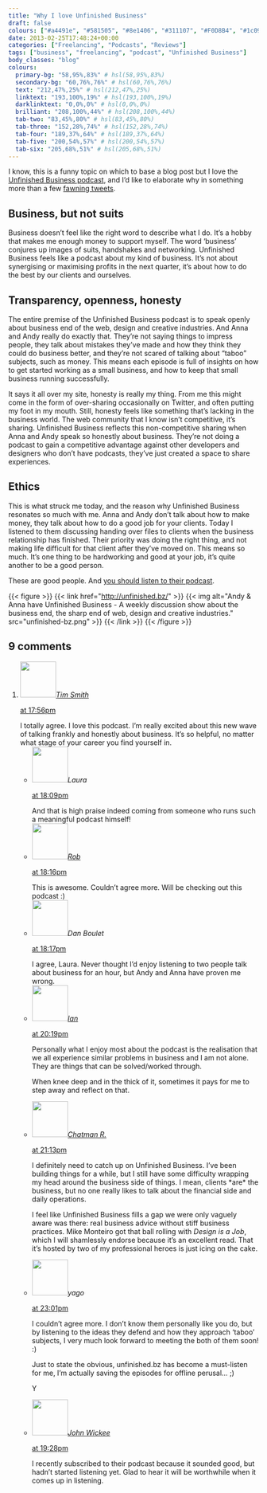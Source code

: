 ```yaml
---
title: "Why I love Unfinished Business"
draft: false
colours: ["#a4491e", "#581505", "#8e1406", "#311107", "#F0D8B4", "#1c0903", "#D5C9BF"]
date: 2013-02-25T17:48:24+00:00
categories: ["Freelancing", "Podcasts", "Reviews"]
tags: ["business", "freelancing", "podcast", "Unfinished Business"]
body_classes: "blog"
colours:
  primary-bg: "58,95%,83%" # hsl(58,95%,83%)
  secondary-bg: "60,76%,76%" # hsl(60,76%,76%)
  text: "212,47%,25%" # hsl(212,47%,25%)
  linktext: "193,100%,19%" # hsl(193,100%,19%)
  darklinktext: "0,0%,0%" # hsl(0,0%,0%)
  brilliant: "208,100%,44%" # hsl(208,100%,44%)
  tab-two: "83,45%,80%" # hsl(83,45%,80%)
  tab-three: "152,28%,74%" # hsl(152,28%,74%)
  tab-four: "189,37%,64%" # hsl(189,37%,64%)
  tab-five: "200,54%,57%" # hsl(200,54%,57%)
  tab-six: "205,68%,51%" # hsl(205,68%,51%)
---
```


I know, this is a funny topic on which to base a blog post but I love the [Unfinished Business podcast](http://unfinished.bz/), and I’d like to elaborate why in something more than a few [fawning tweets](https://twitter.com/laurakalbag/status/306038603950198785).

## Business, but not suits

Business doesn’t feel like the right word to describe what I do. It’s a hobby that makes me enough money to support myself. The word ‘business’ conjures up images of suits, handshakes and networking. Unfinished Business feels like a podcast about my kind of business. It’s not about synergising or maximising profits in the next quarter, it’s about how to do the best by our clients and ourselves.

## Transparency, openness, honesty

The entire premise of the Unfinished Business podcast is to speak openly about business end of the web, design and creative industries. And Anna and Andy really do exactly that. They’re not saying things to impress people, they talk about mistakes they’ve made and how they think they could do business better, and they’re not scared of talking about “taboo” subjects, such as money. This means each episode is full of insights on how to get started working as a small business, and how to keep that small business running successfully.

It says it all over my site, honesty is really my thing. From me this might come in the form of over-sharing occasionally on Twitter, and often putting my foot in my mouth. Still, honesty feels like something that’s lacking in the business world. The web community that I know isn’t competitive, it’s sharing. Unfinished Business reflects this non-competitive sharing when Anna and Andy speak so honestly about business. They’re not doing a podcast to gain a competitive advantage against other developers and designers who don’t have podcasts, they’ve just created a space to share experiences.

## Ethics

This is what struck me today, and the reason why Unfinished Business resonates so much with me. Anna and Andy don’t talk about how to make money, they talk about how to do a good job for your clients. Today I listened to them discussing handing over files to clients when the business relationship has finished. Their priority was doing the right thing, and not making life difficult for that client after they’ve moved on. This means so much. It’s one thing to be hardworking and good at your job, it’s quite another to be a good person.

These are good people. And [you should listen to their podcast](http://unfinished.bz/).

{{< figure >}}
  {{< link href="http://unfinished.bz/" >}}
  	{{< img alt="Andy &amp; Anna have Unfinished Business - A weekly discussion show about the business end, the sharp end of web, design and creative industries." src="unfinished-bz.png" >}}
  {{< /link >}}
{{< /figure >}}

## 9 comments

<ol class="commentlist">
	<li class="comment even thread-even depth-1" id="li-comment-487">
			<div class="comment-author vcard">
			<img alt='' src='https://secure.gravatar.com/avatar/6a3ee49625841a3100dd0dc00309cf35?s=72&amp;d=mm&amp;r=g' srcset='https://secure.gravatar.com/avatar/6a3ee49625841a3100dd0dc00309cf35?s=144&amp;d=mm&amp;r=g 2x' class='avatar avatar-72 photo' height='72' width='72' /><cite class="fn"><a href='http://timothybsmith.com' rel='external nofollow' class='url'>Tim Smith</a></cite>
				<aside class="comment-meta commentmetadata"><p><a href="#comment-487"><time datetime="2013-02-25T17:56:55+00:00" pubdate class="published">
		 at <span class="hours">17:56pm</span></time></a></p>
	</aside>
	</div>
	<div class="comment-entry">
		I totally agree. I love this podcast. I’m really excited about this new wave of talking frankly and honestly about business. It’s so helpful, no matter what stage of your career you find yourself in.
	</div>
	<ul class="children">
		<li class="comment byuser comment-author-laura bypostauthor odd alt depth-2" id="li-comment-488">
			<div class="comment-author vcard">
			<img alt='' src='https://secure.gravatar.com/avatar/55bb2acf65203dbb95c35a83e62e9ae6?s=72&amp;d=mm&amp;r=g' srcset='https://secure.gravatar.com/avatar/55bb2acf65203dbb95c35a83e62e9ae6?s=144&amp;d=mm&amp;r=g 2x' class='avatar avatar-72 photo' height='72' width='72' /><cite class="fn">Laura</cite>
				<aside class="comment-meta commentmetadata"><p><a href="#comment-488"><time datetime="2013-02-25T18:09:39+00:00" pubdate class="published">
		 at <span class="hours">18:09pm</span></time></a></p>
	</aside>
	</div>
	<div class="comment-entry">
		And that is high praise indeed coming from someone who runs such a meaningful podcast himself!
		</div>
	</li>
	<li class="comment even thread-odd thread-alt depth-1" id="li-comment-489">
			<div class="comment-author vcard">
			<img alt='' src='https://secure.gravatar.com/avatar/362da963c1a8e81cc508fd6b972ca4df?s=72&amp;d=mm&amp;r=g' srcset='https://secure.gravatar.com/avatar/362da963c1a8e81cc508fd6b972ca4df?s=144&amp;d=mm&amp;r=g 2x' class='avatar avatar-72 photo' height='72' width='72' /><cite class="fn"><a href='http://www.robhampson.co.uk' rel='external nofollow' class='url'>Rob</a></cite>
				<aside class="comment-meta commentmetadata"><p><a href="#comment-489"><time datetime="2013-02-25T18:16:49+00:00" pubdate class="published">
		 at <span class="hours">18:16pm</span></time></a></p>
	</aside>
	</div>
	<div class="comment-entry">
		This is awesome. Couldn’t agree more. Will be checking out this podcast :)
	</div>
</li>
	<li class="comment odd alt thread-even depth-1" id="li-comment-490">
			<div class="comment-author vcard">
			<img alt='' src='https://secure.gravatar.com/avatar/aa8e9557e5fe402953f8d2fb726b731d?s=72&amp;d=mm&amp;r=g' srcset='https://secure.gravatar.com/avatar/aa8e9557e5fe402953f8d2fb726b731d?s=144&amp;d=mm&amp;r=g 2x' class='avatar avatar-72 photo' height='72' width='72' /><cite class="fn">Dan Boulet</cite>
				<aside class="comment-meta commentmetadata"><p><a href="#comment-490"><time datetime="2013-02-25T18:17:30+00:00" pubdate class="published">
		 at <span class="hours">18:17pm</span></time></a></p>
	</aside>
	</div>
	<div class="comment-entry">
		I agree, Laura. Never thought I’d enjoy listening to two people talk about business for an hour, but Andy and Anna have proven me wrong.
	</div>
</li>
	<li class="comment even thread-odd thread-alt depth-1" id="li-comment-491">
			<div class="comment-author vcard">
			<img alt='' src='https://secure.gravatar.com/avatar/a9d07c20116fc86dfb522daaa1f0c923?s=72&amp;d=mm&amp;r=g' srcset='https://secure.gravatar.com/avatar/a9d07c20116fc86dfb522daaa1f0c923?s=144&amp;d=mm&amp;r=g 2x' class='avatar avatar-72 photo' height='72' width='72' /><cite class="fn"><a href='http://ianwootten.co.uk' rel='external nofollow' class='url'>Ian</a></cite>
				<aside class="comment-meta commentmetadata"><p><a href="#comment-491"><time datetime="2013-02-25T20:19:22+00:00" pubdate class="published">
		 at <span class="hours">20:19pm</span></time></a></p>
	</aside>
	</div>
	<div class="comment-entry">
		Personally what I enjoy most about the podcast is the realisation that we all experience similar problems in business and I am not alone. They are things that can be solved/worked through. 

When knee deep and in the thick of it, sometimes it pays for me to step away and reflect on that.
	</div>
</li>
	<li class="comment odd alt thread-even depth-1" id="li-comment-492">
			<div class="comment-author vcard">
			<img alt='' src='https://secure.gravatar.com/avatar/32df526463f91b68f822af66a6b9027f?s=72&amp;d=mm&amp;r=g' srcset='https://secure.gravatar.com/avatar/32df526463f91b68f822af66a6b9027f?s=144&amp;d=mm&amp;r=g 2x' class='avatar avatar-72 photo' height='72' width='72' /><cite class="fn"><a href='http://overthecounterdesign.com' rel='external nofollow' class='url'>Chatman R.</a></cite>
				<aside class="comment-meta commentmetadata"><p><a href="#comment-492"><time datetime="2013-02-25T21:13:34+00:00" pubdate class="published">
		 at <span class="hours">21:13pm</span></time></a></p>
	</aside>
	</div>
	<div class="comment-entry">
		I definitely need to catch up on Unfinished Business. I’ve been building things for a while, but I still have some difficulty wrapping my head around the business side of things. I mean, clients *are* the business, but no one really likes to talk about the financial side and daily operations.

I feel like Unfinished Business fills a gap we were only vaguely aware was there: real business advice without stiff business practices. Mike Monteiro got that ball rolling with <cite>Design is a Job</cite>, which I will shamlessly endorse because it’s an excellent read. That it’s hosted by two of my professional heroes is just icing on the cake.
	</div>
</li>
	<li class="comment even thread-odd thread-alt depth-1" id="li-comment-493">
			<div class="comment-author vcard">
			<img alt='' src='https://secure.gravatar.com/avatar/d212a102c8e7f5b7b80fc3910e16ab22?s=72&amp;d=mm&amp;r=g' srcset='https://secure.gravatar.com/avatar/d212a102c8e7f5b7b80fc3910e16ab22?s=144&amp;d=mm&amp;r=g 2x' class='avatar avatar-72 photo' height='72' width='72' /><cite class="fn">yago</cite>
				<aside class="comment-meta commentmetadata"><p><a href="#comment-493"><time datetime="2013-02-25T23:01:50+00:00" pubdate class="published">
		 at <span class="hours">23:01pm</span></time></a></p>
	</aside>
	</div>
	<div class="comment-entry">
		<p>I couldn’t agree more. I don’t know them personally like you do, but by listening to the ideas they defend and how they approach ‘taboo’ subjects, I very much look forward to meeting the both of them soon! :)

Just to state the obvious, unfinished.bz has become a must-listen for me, I’m actually saving the episodes for offline perusal&#8230; ;)

Y</p>	</div>
</li>
	<li class="comment odd alt thread-even depth-1" id="li-comment-494">
			<div class="comment-author vcard">
			<img alt='' src='https://secure.gravatar.com/avatar/d8ea827f7b8b0d3a267f52a91eb31361?s=72&amp;d=mm&amp;r=g' srcset='https://secure.gravatar.com/avatar/d8ea827f7b8b0d3a267f52a91eb31361?s=144&amp;d=mm&amp;r=g 2x' class='avatar avatar-72 photo' height='72' width='72' /><cite class="fn"><a href='http://redheaded-geek.blogspot.com' rel='external nofollow' class='url'>John Wickee</a></cite>
				<aside class="comment-meta commentmetadata"><p><a href="#comment-494"><time datetime="2013-03-27T19:28:54+00:00" pubdate class="published">
		 at <span class="hours">19:28pm</span></time></a></p>
	</aside>
	</div>
	<div class="comment-entry">
		I recently subscribed to their podcast because it sounded good, but hadn’t started listening yet. Glad to hear it will be worthwhile when it comes up in listening.
	</div>
</li>
</ol>
